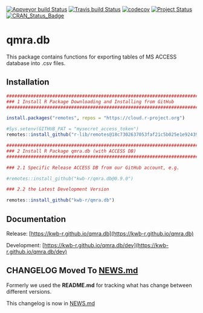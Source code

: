 [![Appveyor build Status](https://ci.appveyor.com/api/projects/status/github/KWB-R/qmra.db?branch=master&svg=true)](https://ci.appveyor.com/project/KWB-R/qmra-db/branch/master)
[![Travis build Status](https://travis-ci.org/KWB-R/qmra.db.svg?branch=master)](https://travis-ci.org/KWB-R/qmra.db)
[![codecov](https://codecov.io/github/KWB-R/qmra.db/branch/master/graphs/badge.svg)](https://codecov.io/github/KWB-R/qmra.db)
[![Project Status](https://img.shields.io/badge/lifecycle-experimental-orange.svg)](https://www.tidyverse.org/lifecycle/#experimental)
[![CRAN_Status_Badge](https://www.r-pkg.org/badges/version/qmra.db)]()

# qmra.db

This package contains functions for exporting
tables of MS ACCESS database into .csv files.

## Installation

```r
###############################################################################
### 1 Install R Package Downloading and Installing from GitHub
###############################################################################

install.packages("remotes", repos = "https://cloud.r-project.org")

#Sys.setenv(GITHUB_PAT = "mysecret_access_token")
remotes::install_github("r-lib/remotes@18c7302637053faf21c5b025e1e9243962db1bdc")

###############################################################################
### 2 Install R Package qmra.db (with ACCESS DB)
###############################################################################

### 2.1 Specific Release ACCESS DB from our GitHub account, e.g.

#remotes::install_github("kwb-r/qmra.db@0.9.0")

### 2.2 the Latest Development Version 

remotes::install_github("kwb-r/qmra.db")  
```

## Documentation

Release: [https://kwb-r.github.io/qmra.db](https://kwb-r.github.io/qmra.db)

Development: [https://kwb-r.github.io/qmra.db/dev](https://kwb-r.github.io/qmra.db/dev)

## CHANGELOG Moved To [NEWS.md](https://github.com/KWB-R/qmra.db/blob/master/NEWS.md)

Formerly we used the **README.md** for tracking what has change between different versions. 

This changelog is now in [NEWS.md](https://github.com/KWB-R/qmra.db/blob/master/NEWS.md)
